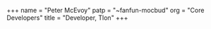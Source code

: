 +++
name = "Peter McEvoy"
patp = "~fanfun-mocbud"
org = "Core Developers"
title = "Developer, Tlon"
+++